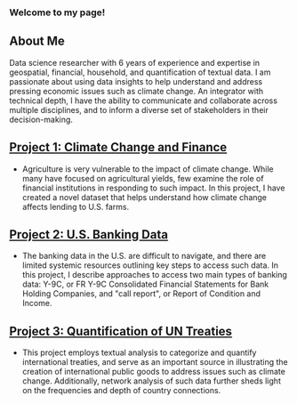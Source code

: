 ### Welcome to my page! 

## About Me

Data science researcher with 6 years of experience and expertise in geospatial, financial, household, and quantification of textual data. I am passionate about using data insights to help understand and address pressing economic issues such as climate change. An integrator with technical depth, I have the ability to communicate and collaborate across multiple disciplines, and to inform a diverse set of stakeholders in their decision-making. 


## [Project 1: Climate Change and Finance](https://github.com/tengtedliu/climate)
* Agriculture is very vulnerable to the impact of climate change. While many have focused on agricultural yields, few examine the role of financial institutions in responding to such impact. In this project, I have created a novel dataset that helps understand how climate change affects lending to U.S. farms.


## [Project 2: U.S. Banking Data](https://github.com/tengtedliu/us_banking_data)
* The banking data in the U.S. are difficult to navigate, and there are limited systemic resources outlining key steps to access such data. In this project, I describe approaches to access two main types of banking data: Y-9C, or FR Y-9C Consolidated Financial Statements for Bank Holding Companies, and "call report", or Report of Condition and Income.

## [Project 3: Quantification of UN Treaties](https://github.com/tengtedliu/quant_treaties)
* This project employs textual analysis to categorize and quantify international treaties, and serve as an important source in illustrating the creation of international public goods to address issues such as climate change. Additionally, network analysis of such data further sheds light on the frequencies and depth of country connections.
